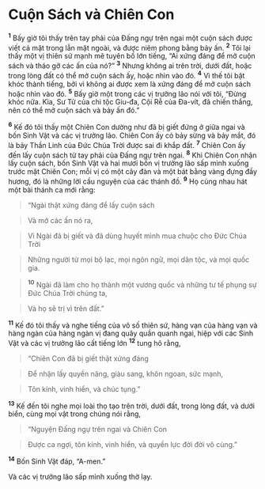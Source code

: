 # Cuộn Sách và Chiên Con
<sup><b>1</b></sup> Bấy giờ tôi thấy trên tay phải của Đấng ngự trên ngai một cuộn sách được viết cả mặt trong lẫn mặt ngoài, và được niêm phong bằng bảy ấn. <sup><b>2</b></sup> Tôi lại thấy một vị thiên sứ mạnh mẽ tuyên bố lớn tiếng, “Ai xứng đáng để mở cuộn sách và tháo gỡ các ấn của nó?” <sup><b>3</b></sup> Nhưng không ai trên trời, dưới đất, hoặc trong lòng đất có thể mở cuộn sách ấy, hoặc nhìn vào đó. <sup><b>4</b></sup> Vì thế tôi bật khóc thành tiếng, bởi vì không ai được xem là xứng đáng để mở cuộn sách hoặc nhìn vào đó. <sup><b>5</b></sup> Bấy giờ một trong các vị trưởng lão nói với tôi, “Đừng khóc nữa. Kìa, Sư Tử của chi tộc Giu-đa, Cội Rễ của Đa-vít, đã chiến thắng, nên có thể mở cuộn sách và bảy ấn đó.”

<sup><b>6</b></sup> Kế đó tôi thấy một Chiên Con dường như đã bị giết đứng ở giữa ngai và bốn Sinh Vật và các vị trưởng lão. Chiên Con ấy có bảy sừng và bảy mắt, đó là bảy Thần Linh của Đức Chúa Trời được sai đi khắp đất. <sup><b>7</b></sup> Chiên Con ấy đến lấy cuộn sách từ tay phải của Đấng ngự trên ngai. <sup><b>8</b></sup> Khi Chiên Con nhận lấy cuộn sách, bốn Sinh Vật và hai mươi bốn vị trưởng lão sấp mình xuống trước mặt Chiên Con; mỗi vị có một cây đàn và một bát bằng vàng đựng đầy hương, đó là những lời cầu nguyện của các thánh đồ. <sup><b>9</b></sup> Họ cùng nhau hát một bài thánh ca mới rằng:


> “Ngài thật xứng đáng để lấy cuộn sách
>


> Và mở các ấn nó ra,
>


> Vì Ngài đã bị giết và đã dùng huyết mình mua chuộc cho Đức Chúa Trời
>


> Những người từ mọi bộ lạc, mọi ngôn ngữ, mọi dân tộc, và mọi quốc gia.
>


> <sup><b>10</b></sup> Ngài đã làm cho họ thành một vương quốc và những tư tế phụng sự Đức Chúa Trời chúng ta,
>


> Và họ sẽ trị vì trên đất.”
>

<sup><b>11</b></sup> Kế đó tôi thấy và nghe tiếng của vô số thiên sứ, hàng vạn của hàng vạn và hàng ngàn của hàng ngàn vị đang quây quần quanh ngai, hiệp với các Sinh Vật và các vị trưởng lão cất tiếng lớn <sup><b>12</b></sup> tung hô rằng,


> “Chiên Con đã bị giết thật xứng đáng
>


> Để nhận lấy quyền năng, giàu sang, khôn ngoan, sức mạnh,
>


> Tôn kính, vinh hiển, và chúc tụng.”
>

<sup><b>13</b></sup> Kế đến tôi nghe mọi loài thọ tạo trên trời, dưới đất, trong lòng đất, và dưới biển, cùng mọi vật trong chúng nói rằng,


> “Nguyện Đấng ngự trên ngai và Chiên Con
>


> Được ca ngợi, tôn kính, vinh hiển, và quyền lực đời đời vô cùng.”
>

<sup><b>14</b></sup> Bốn Sinh Vật đáp, “A-men.”

Và các vị trưởng lão sấp mình xuống thờ lạy.